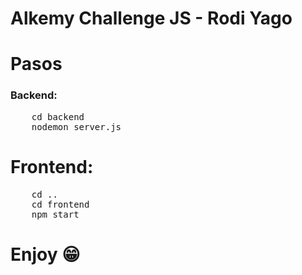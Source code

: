 # Alkemy Challenge JS - Rodi Yago

# Pasos

### Backend:
<pre>
    cd backend
    nodemon server.js
</pre>

# Frontend:
<pre>
    cd ..
    cd frontend
    npm start
</pre>

# Enjoy 😁